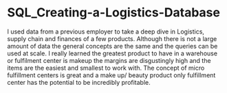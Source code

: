 # SQL_Creating-a-Logistics-Database
I used data from a previous employer to take a deep dive in Logistics, supply chain and finances of a few products. Although there is not a large amount of data the general concepts are the same and the queries can be used at scale.
I really learned the greatest product to have in a warehouse or fulfilment center is makeup the margins are disgustingly high and the items are the easiest and smallest to work with. The concept of micro fulfillment centers is great and a make up/ beauty product only fulfillment center has the potential to be incredibly profitable. 
